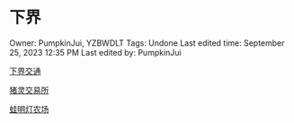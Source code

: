 # 下界

Owner: PumpkinJui, YZBWDLT
Tags: Undone
Last edited time: September 25, 2023 12:35 PM
Last edited by: PumpkinJui

[下界交通](%E4%B8%8B%E7%95%8C%20a70212c1bc16489aa595f1c29b0ca093/%E4%B8%8B%E7%95%8C%E4%BA%A4%E9%80%9A%20ff93b4f28f2d46ec84e3ba3981c73d5f.md)

[猪灵交易所](%E4%B8%8B%E7%95%8C%20a70212c1bc16489aa595f1c29b0ca093/%E7%8C%AA%E7%81%B5%E4%BA%A4%E6%98%93%E6%89%80%20edb2c1d7610e413495bfb5b4f2fc2d5e.md)

[蛙明灯农场](%E4%B8%8B%E7%95%8C%20a70212c1bc16489aa595f1c29b0ca093/%E8%9B%99%E6%98%8E%E7%81%AF%E5%86%9C%E5%9C%BA%20043c50b2121c47319054a75b912caf32.md)